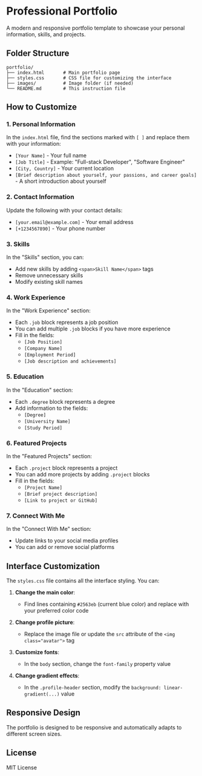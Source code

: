 # Professional Portfolio

A modern and responsive portfolio template to showcase your personal information, skills, and projects.

## Folder Structure

```
portfolio/
├── index.html       # Main portfolio page
├── styles.css       # CSS file for customizing the interface
├── images/          # Image folder (if needed)
└── README.md        # This instruction file
```

## How to Customize

### 1. Personal Information

In the `index.html` file, find the sections marked with `[ ]` and replace them with your information:

- `[Your Name]` - Your full name
- `[Job Title]` - Example: "Full-stack Developer", "Software Engineer"
- `[City, Country]` - Your current location
- `[Brief description about yourself, your passions, and career goals]` - A short introduction about yourself

### 2. Contact Information

Update the following with your contact details:
- `[your.email@example.com]` - Your email address
- `[+1234567890]` - Your phone number

### 3. Skills

In the "Skills" section, you can:
- Add new skills by adding `<span>Skill Name</span>` tags
- Remove unnecessary skills
- Modify existing skill names

### 4. Work Experience

In the "Work Experience" section:
- Each `.job` block represents a job position
- You can add multiple `.job` blocks if you have more experience
- Fill in the fields:
  - `[Job Position]`
  - `[Company Name]`
  - `[Employment Period]`
  - `[Job description and achievements]`

### 5. Education

In the "Education" section:
- Each `.degree` block represents a degree
- Add information to the fields:
  - `[Degree]`
  - `[University Name]`
  - `[Study Period]`

### 6. Featured Projects

In the "Featured Projects" section:
- Each `.project` block represents a project
- You can add more projects by adding `.project` blocks
- Fill in the fields:
  - `[Project Name]`
  - `[Brief project description]`
  - `[Link to project or GitHub]`

### 7. Connect With Me

In the "Connect With Me" section:
- Update links to your social media profiles
- You can add or remove social platforms

## Interface Customization

The `styles.css` file contains all the interface styling. You can:

1. **Change the main color**:
   - Find lines containing `#2563eb` (current blue color) and replace with your preferred color code

2. **Change profile picture**:
   - Replace the image file or update the `src` attribute of the `<img class="avatar">` tag

3. **Customize fonts**:
   - In the `body` section, change the `font-family` property value

4. **Change gradient effects**:
   - In the `.profile-header` section, modify the `background: linear-gradient(...)` value

## Responsive Design

The portfolio is designed to be responsive and automatically adapts to different screen sizes.

## License

MIT License